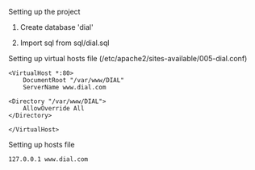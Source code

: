 Setting up the project

1) Create database 'dial'

2) Import sql from sql/dial.sql


Setting up virtual hosts file (/etc/apache2/sites-available/005-dial.conf)

```
<VirtualHost *:80>
    DocumentRoot "/var/www/DIAL"
    ServerName www.dial.com

<Directory "/var/www/DIAL">
    AllowOverride All
</Directory>

</VirtualHost>
```

Setting up hosts file

```
127.0.0.1 www.dial.com
```